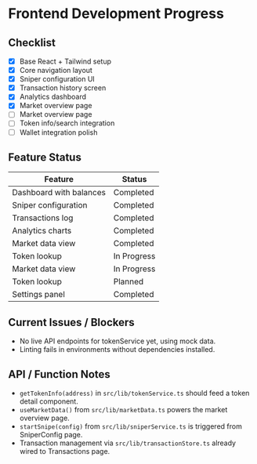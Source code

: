 # Frontend Development Progress

## Checklist

- [x] Base React + Tailwind setup
- [x] Core navigation layout
- [x] Sniper configuration UI
- [x] Transaction history screen
- [x] Analytics dashboard
- [x] Market overview page
- [ ] Market overview page
- [ ] Token info/search integration
- [ ] Wallet integration polish

## Feature Status

| Feature | Status |
| --- | --- |
| Dashboard with balances | Completed |
| Sniper configuration | Completed |
| Transactions log | Completed |
| Analytics charts | Completed |
| Market data view | Completed |
| Token lookup | In Progress |
| Market data view | In Progress |
| Token lookup | Planned |
| Settings panel | Completed |

## Current Issues / Blockers

- No live API endpoints for tokenService yet, using mock data.
- Linting fails in environments without dependencies installed.

## API / Function Notes

- `getTokenInfo(address)` in `src/lib/tokenService.ts` should feed a token detail component.
- `useMarketData()` from `src/lib/marketData.ts` powers the market overview page.
- `startSnipe(config)` from `src/lib/sniperService.ts` is triggered from SniperConfig page.
- Transaction management via `src/lib/transactionStore.ts` already wired to Transactions page.

